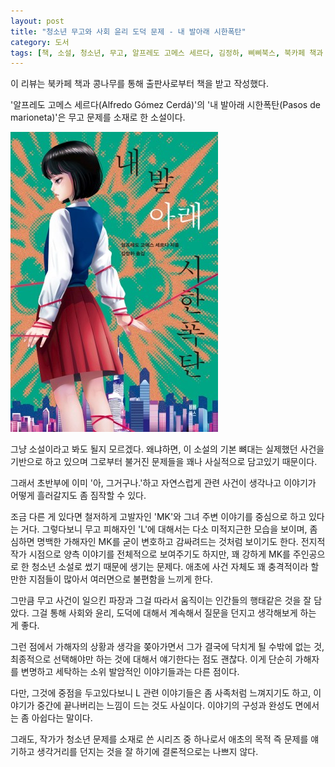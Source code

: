 ```yaml
---
layout: post
title: "청소년 무고와 사회 윤리 도덕 문제 - 내 발아래 시한폭탄"
category: 도서
tags: [책, 소설, 청소년, 무고, 알프레도 고메스 세르다, 김정하, 삐삐북스, 북카페 책과 콩나무, 서평]
---
```


<div class="ftc-ad-notice">
이 리뷰는 북카페 책과 콩나무를 통해 출판사로부터 책을 받고 작성했다.
</div>



'알프레도 고메스 세르다(Alfredo Gómez Cerdá)'의
'내 발아래 시한폭탄(Pasos de marioneta)'은
무고 문제를 소재로 한 소설이다.

![표지](/images/book/pasos-de-marioneta-2014-book.jpg)

그냥 소설이라고 봐도 될지 모르겠다.
왜냐하면, 이 소설의 기본 뼈대는 실제했던 사건을 기반으로 하고 있으며
그로부터 불거진 문제들을 꽤나 사실적으로 담고있기 때문이다.

그래서 초반부에 이미 '아, 그거구나.'하고 자연스럽게 관련 사건이 생각나고
이야기가 어떻게 흘러갈지도 좀 짐작할 수 있다.

조금 다른 게 있다면
철저하게 고발자인 'MK'와 그녀 주변 이야기를 중심으로 하고 있다는 거다.
그렇다보니 무고 피해자인 'L'에 대해서는 다소 미적지근한 모습을 보이며,
좀 심하면 명백한 가해자인 MK를 굳이 변호하고 감싸려드는 것처럼 보이기도 한다.
전지적 작가 시점으로 양측 이야기를 전체적으로 보여주기도 하지만,
꽤 강하게 MK를 주인공으로 한 청소년 소설로 썼기 때문에 생기는 문제다.
애초에 사건 자체도 꽤 충격적이라 할만한 지점들이 많아서 여러면으로 불편함을 느끼게 한다.

그만큼 무고 사건이 일으킨 파장과
그걸 따라서 움직이는 인간들의 행태같은 것을 잘 담았다.
그걸 통해 사회와 윤리, 도덕에 대해서 계속해서 질문을 던지고 생각해보게 하는 게 좋다.

그런 점에서 가해자의 상황과 생각을 쫒아가면서
그가 결국에 닥치게 될 수밖에 없는 것,
최종적으로 선택해야만 하는 것에 대해서 얘기한다는 점도 괜찮다.
이게 단순히 가해자를 변명하고 세탁하는 소위 발암적인 이야기들과는 다른 점이다.

다만, 그것에 중점을 두고있다보니
L 관련 이야기들은 좀 사족처럼 느껴지기도 하고,
이야기가 중간에 끝나버리는 느낌이 드는 것도 사실이다.
이야기의 구성과 완성도 면에서는 좀 아쉽다는 말이다.

그래도, 작가가 청소년 문제를 소재로 쓴 시리즈 중 하나로서
애초의 목적 즉 문제를 얘기하고 생각거리를 던지는 것을 잘 하기에
결론적으로는 나쁘지 않다.
